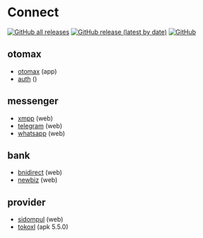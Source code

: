 # Connect
[![GitHub all releases](https://img.shields.io/github/downloads/ndiing/connect/total)](https://github.com/ndiing/connect/releases)
[![GitHub release (latest by date)](https://img.shields.io/github/v/release/ndiing/connect)](https://github.com/ndiing/connect/releases)
[![GitHub](https://img.shields.io/github/license/ndiing/connect)](https://github.com/ndiing/connect/releases)

## otomax
- [otomax](./rest/otomax.rest) (app)
- [auth](./rest/auth.rest) ()

## messenger
- [xmpp](./rest/xmpp.rest) (web)
- [telegram](./rest/telegram.rest) (web)
- [whatsapp](./rest/whatsapp.rest) (web)

## bank
- [bnidirect](./rest/bnidirect.rest) (web)
- [newbiz](./rest/newbiz.rest) (web)

## provider
- [sidompul](./rest/sidompul.rest) (web)
- [tokoxl](./rest/tokoxl.rest) (apk 5.5.0)
